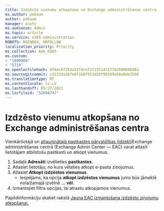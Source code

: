 ```yaml
---
title: Izdzēsto vienumu atkopšana no Exchange administrēšanas centra
ms.author: pebaum
author: pebaum
manager: scotv
ms.audience: Admin
ms.topic: article
ms.service: o365-administration
ROBOTS: NOINDEX, NOFOLLOW
localization_priority: Priority
ms.collection: Adm_O365
ms.custom:
- "1800008"
- "5719"
ms.openlocfilehash: bf44c6f283a52fdcef2f231143177dc880b06d8a
ms.sourcegitcommit: c32233a1b7e6f1b07913d25f90189a58a8de2560
ms.translationtype: MT
ms.contentlocale: lv-LV
ms.lasthandoff: 05/27/2021
ms.locfileid: "52694747"
---
```

# <a name="recover-deleted-items-from-exchange-admin-center"></a>Izdzēsto vienumu atkopšana no Exchange administrēšanas centra

Vienkāršotajā un [atjauninātajā pastkastes pārvaldības līdzeklī](https://admin.exchange.microsoft.com/#/mailboxes)Exchange administrēšanas centrā (Exchange Admin Center — EAC) varat atlasīt lietotājam atbilstošu pastkasti un atkopt vienumus.

1. Sadaļā **Adresāti** izvēlieties **pastkastes**.
2. Atlasiet lietotāju, no kura vēlaties atkopt e-pasta ziņojumus.
3. Atlasiet **Atkopt izdzēstos vienumus**.
    - Iespējams, ka opcija **atkopt izdzēstos vienumus** jums būs jāmeklē nolaižamajā izvēlnē **... vēl**.
4. Izmantojiet filtra opcijas, lai atrastu atkopjamos vienumus.

Papildinformāciju skatiet rakstā [Jauna EAC izmantošana izdzēsto ziņojumu atkopšanai.](/exchange/recipients-in-exchange-online/manage-user-mailboxes/recover-deleted-messages#use-new-eac-for-recovering-deleted-messages)
